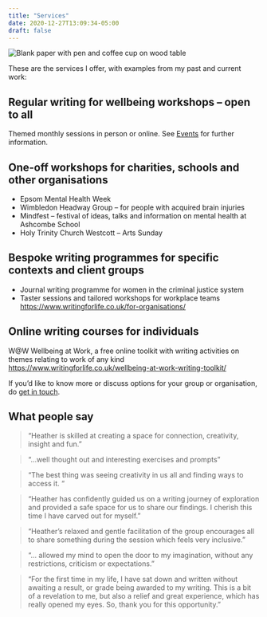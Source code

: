 ```yaml
---
title: "Services"
date: 2020-12-27T13:09:34-05:00
draft: false
---
```


![Blank paper with pen and coffee cup on wood table](/img/pexels-kaboompics-com-6357.jpeg)

These are the services I offer, with examples from my past and current work:

## Regular writing for wellbeing workshops – open to all

Themed monthly sessions in person or online. See [Events](/events/) for further information.

## One-off workshops for charities, schools and other organisations

- Epsom Mental Health Week
- Wimbledon Headway Group – for people with acquired brain injuries
- Mindfest – festival of ideas, talks and information on mental health at Ashcombe School
- Holy Trinity Church Westcott – Arts Sunday

## Bespoke writing programmes for specific contexts and client groups

- Journal writing programme for women in the criminal justice system
- Taster sessions and tailored workshops for workplace teams https://www.writingforlife.co.uk/for-organisations/ 

## Online writing courses for individuals 

W@W Wellbeing at Work, a free online toolkit with writing activities on themes relating to work of any kind https://www.writingforlife.co.uk/wellbeing-at-work-writing-toolkit/

If you’d like to know more or discuss options for your group or organisation, do [get in touch](/contact/).


## What people say

> “Heather is skilled at creating a space for connection, creativity, insight and fun.”   

> “...well thought out and interesting exercises and prompts”  

> “The best thing was seeing creativity in us all and finding ways to access it. “

> “Heather has confidently guided us on a writing journey of exploration and provided a safe space for us to share our findings. I cherish this time I have carved out for myself.”  

> “Heather’s relaxed and gentle facilitation of the group encourages all to share something during the session which feels very inclusive.” 

> “... allowed my mind to open the door to my imagination, without any restrictions, criticism or expectations.”                                    	
 
> “For the first time in my life, I have sat down and written without awaiting a result, or grade being awarded to my writing. This is a bit of a revelation to me, but also a relief and great experience, which has really opened my eyes. So, thank you for this opportunity.”
